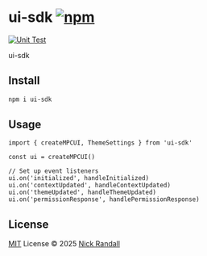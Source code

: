 # ui-sdk [![npm](https://img.shields.io/npm/v/ui-sdk.svg)](https://npmjs.com/package/ui-sdk)

[![Unit Test](https://github.com/modelcontextprotocol-ui/ui-sdk/actions/workflows/unit-test.yml/badge.svg)](https://github.com/modelcontextprotocol-ui/ui-sdk/actions/workflows/unit-test.yml)

ui-sdk

## Install

```bash
npm i ui-sdk
```

## Usage

```tsx
import { createMPCUI, ThemeSettings } from 'ui-sdk'

const ui = createMPCUI()

// Set up event listeners
ui.on('initialized', handleInitialized)
ui.on('contextUpdated', handleContextUpdated)
ui.on('themeUpdated', handleThemeUpdated)
ui.on('permissionResponse', handlePermissionResponse)
```

## License

[MIT](./LICENSE) License © 2025 [Nick Randall](https://github.com/nicksrandall)
